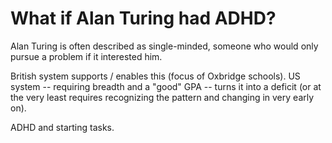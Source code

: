 # What if Alan Turing had ADHD?

Alan Turing is often described as single-minded, someone who would only pursue a problem if it interested him.

British system supports / enables this (focus of Oxbridge schools).
US system -- requiring breadth and a "good" GPA -- turns it into a deficit (or at the very least requires recognizing the pattern and changing in very early on).

ADHD and starting tasks.
